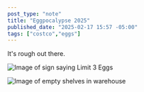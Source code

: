 ```yaml
---
post_type: "note" 
title: "Eggpocalypse 2025"
published_date: "2025-02-17 15:57 -05:00"
tags: ["costco","eggs"]
---
```


It's rough out there. 

![Image of sign saying Limit 3 Eggs](http://cdn.lqdev.tech/files/images/eggs-limit.jpg)

![Image of empty shelves in warehouse](http://cdn.lqdev.tech/files/images/empty-eggs.jpg)
